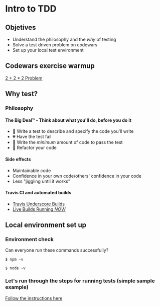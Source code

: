 # Intro to TDD

## Objetives

* Understand the philosophy and the *why* of testing
* Solve a test driven problem on codewars
* Set up your local test environment

## Codewars exercise warmup

[2 + 2 * 2 Problem](http://www.codewars.com/kata/2-plus-2-star-2-problem)

## Why test?

### Philosophy

#### The Big Deal™ - Think about what you'll do, before you do it

* :pencil: Write a test to describe and specify the code you'll write
* :broken_heart: Have the test fail
* :green_heart: Write the *minimum* amount of code to pass the test
* :repeat: Refactor your code

#### Side effects

* Maintainable code
* Confidence in your own code/others' confidence in your code
* Less "jiggling until it works"

#### Travis CI and automated builds

* [Travis Underscore Builds](https://travis-ci.org/jashkenas/underscore/)
* [Live Builds Running *NOW*](https://travis-ci.org/)

## Local environment set up

### Environment check

Can everyone run these commands successfully?

```
$ npm -v
```

```
$ node -v
```

### Let's run through the steps for running tests (simple sample example)

[Follow the instructions here](https://github.com/wdi-sf-jan/simple_sample_tdd_example)


